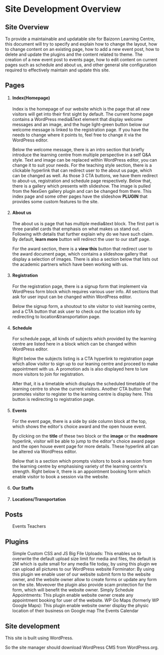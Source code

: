 # Site Development Overview

## Site Overview

To provide a maintainable and updatable site for Baizonn Learning Centre,
this document will try to specify and explain how to change the layout,
how to change content on an existing page, how to add a new event post, how to delete and update the plugins and the
content related to theme.
The creation of a new event post to events page, how to edit content on current pages such as schedule and about us,
and other general site configuration required to effectively maintain and update this site.

## Pages

1. #### Index(Homepage)
   Index is the homepage of our website which is the page that all new visitors will get into their first sight by
   default.
   The current home page contains a WordPress media&Text element that display welcome messages and an image,
   and the huge light-green button below our welcome message is linked to the registration page.
   If you have the needs to change where it points to, feel free to change it via the WordPress editor.

   Below the welcome message,
   there is an intro section that briefly introduce the learning centre from multiple perspective in a self Q&A style.
   Text and image can be replaced within WordPress editor, you can change it to suit your needs.
   For the teaching style section, there is a clickable hyperlink that can redirect user to the about us page, which can
   be changed as well.
   As those 3 CTA buttons, we have them redirect to about-us, registration and schedule page respectively.
   Below that, there is a gallery which presents with slideshow.
   The image is pulled from the NexGen gallery plugin and can be changed from there.
   This index page and some other pages have the slideshow **PLUGIN** that provides some custom features to the site.

2. #### About us
   The about us is page that has multiple media&text block.
   The first part is three parallel cards that emphasis on what makes us stand out.
   Following with details that further explain why do we have such claim.
   By default, **learn more** button will redirect the user to our staff page.

   For the award section, there is a **view this** button that redirect user to the award document page,
   which contains a slideshow gallery that display a selection of images.
   There is also a section below that lists out the academic partners which have been working with us.

3. #### Registration
   For the registration page, there is a signup form that implement via WordPress form block which requires various user
   info.
   All sections that ask for user input can be changed within WordPress editor.

   Below the signup form, a shoutout to site visitor to visit learning centre,
   and a CTA button that ask user to check out the location info by redirecting to location&transportation page.

4. #### Schedule
   For schedule page, all kinds of subjects which provided by the learning centre are listed here in a block which can
   be changed within WordPress editor.

   Right below the subjects listing is a CTA hyperlink to registration page which allow visitor to sign up to our
   leaning centre and proceed to make appointment with us. A promotion ads is also displayed here to lure more visitors
   to join for registration.

   After that, it is a timetable which displays the scheduled timetable of the learning centre to show the current
   visitors.
   Another CTA button that promotes visitor to register to the learning centre is display here. This button is
   redirecting to registration page.

5. #### Events
   For the event page, there is a side by side column block at the top, which shows the editor's choice award and the
   open house event.

   By clicking on the **title** of these two block or the **image** or the **readmore** hyperlink, visitor will be able
   to jump to the editor's choice award page and the open house event page for more details. These hyperlink all can be
   altered via WordPress editor.

   Below that is a section which prompts visitors to book a session from the learning centre by emphasising variety
   of the learning centre's strength. Right below it, there is an appointment booking form which enable visitor to book
   a session via the website.

6. #### Our Staffs


7. #### Locations/Transportation

## Posts

<ol>
Events
Teachers
</ol>

## Plugins

<ol>
Simple Custom CSS and JS
Big File Uploads: This enables us to overwrite the default upload size limit for media and files,
the default is 2M which is quite small for any media file today, by using this plugin we can upload all pictures to our WordPress website 
Forminator: By using this plugin we enable user of our website submit form to the website owner,
and the website owner allow to create forms or update any form on the site. Moveover the plugin also provide scam protection for the form,
which will benefit the website owner. 
Simply Schedule Appointments: This plugin enable website owner create any appointment booking for user of the website.
WP Go Maps (formerly WP Google Maps): This plugin enable website owner display the physic location of their business on Google map
The Events Calendar
</ol>

## Site development

This site is built using WordPress.

So the site manager should download WordPress CMS from WordPress.org.
